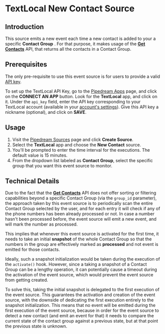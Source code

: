 # TextLocal New Contact Source

## Introduction

This source emits a new event each time a new contact is added to your a
specific **Contact Group** . For that purpose, it makes usage of the [**Get
Contacts**](https://api.txtlocal.com/docs/contactmanagement/getcontacts) API,
that returns all the contacts in a Contact Group.

## Prerequisites

The only pre-requisite to use this event source is for users to provide a valid
[API key](https://api.txtlocal.com/docs/).

To set up the TextLocal API Key, go to the [Pipedream
Apps](https://pipedream.com/apps) page, and click on the **CONNECT AN APP**
button. Look for the **TextLocal** app, and click on it. Under the `api_key`
field, enter the API key corresponding to your TextLocal account (available in
your [account's settings](https://control.txtlocal.co.uk/settings/apikeys/)).
Give this API key a nickname (optional), and click on **SAVE**.

## Usage

1. Visit the [Pipedream Sources](https://pipedream.com/sources) page and
   click **Create Source**.
2. Select the **TextLocal** app and choose the **New Contact**
   source.
3. You'll be prompted to enter the time interval for the executions. The default
   value is 15 minutes.
4. From the dropdown list labeled as **Contact Group**, select the specific
   group that you want this event source to monitor.

## Technical Details

Due to the fact that the [**Get
Contacts**](https://api.txtlocal.com/docs/contactmanagement/getcontacts) API
does not offer sorting or filtering capabilities beyond a specific Contact Group
(via the `group_id` parameter), the approach taken by this event source is to
periodically scan the entire Contact Group selected by the user, and for each
entry it will check if any of the phone numbers has been already processed or
not. In case a number hasn't been processed before, the event source will emit a
new event, and will mark the number as processed.

This implies that whenever this event source is activated for the first time, it
needs to take an initial **snapshot** of the whole Contact Group so that the
numbers in the group are effectively marked as **processed** and not event is
emitted for those contacts.

Ideally, such a snapshot initialization would be taken during the execution of
the `activate()` hook. However, since a taking a snapshot of a Contact Group can
be a lengthy operation, it can potentially cause a timeout during the activation
of the event source, which would prevent the event source from getting created.

To solve this, taking the initial snapshot is delegated to the first execution
of the event source. This guarantees the activation and creation of the event
source, with the downside of dedicating the first execution entirely to the
snapshot initialization. This means that no event will be emitted during the
first execution of the event source, because in order for the event source to
detect a new contact (and emit an event for that) it needs to compare the
current state of the contact group against a previous state, but at that point
the previous state is unknown.
